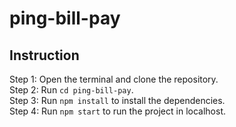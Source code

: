 # ping-bill-pay

## Instruction

Step 1: Open the terminal and clone the repository. <br/>
Step 2: Run `cd ping-bill-pay`. <br/>
Step 3: Run `npm install` to install the dependencies. <br/>
Step 4: Run `npm start` to run the project in localhost. <br/>
